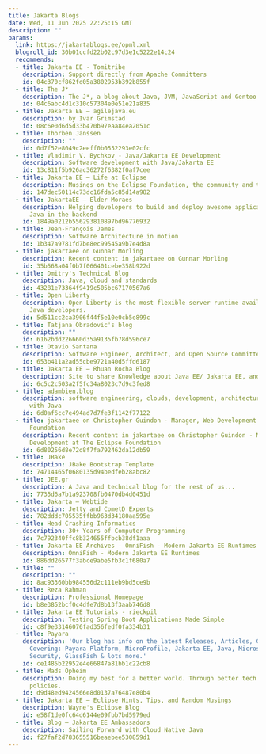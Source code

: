 ```yaml
---
title: Jakarta Blogs
date: Wed, 11 Jun 2025 22:25:15 GMT
description: ""
params:
  link: https://jakartablogs.ee/opml.xml
  blogroll_id: 30b01ccfd22b02c97d3e1c5222e14c24
  recommends:
  - title: Jakarta EE - Tomitribe
    description: Support directly from Apache Committers
    id: 04c370cf862fd05a3802953b392b855f
  - title: The J*
    description: The J*, a blog about Java, JVM, JavaScript and Gentoo Linux
    id: 04c6abc4d1c310c57304e0e51e21a835
  - title: Jakarta EE – agilejava.eu
    description: by Ivar Grimstad
    id: 08c6e0d6d5d33b470b97eaa84ea2051c
  - title: Thorben Janssen
    description: ""
    id: 0d7f52e8049c2eeff0b0552293e02cfc
  - title: Vladimir V. Bychkov - Java/Jakarta EE Development
    description: Software development with Java/Jakarta EE
    id: 13c811f5b926ac36272f6382f0af7cee
  - title: Jakarta EE – Life at Eclipse
    description: Musings on the Eclipse Foundation, the community and the ecosystem
    id: 147dec50114c73dc16fda5c85d14a982
  - title: JakartaEE – Elder Moraes
    description: Helping developers to build and deploy awesome applications using
      Java in the backend
    id: 1849a0212b556293810897bd96776932
  - title: Jean-François James
    description: Software Architecture in motion
    id: 1b347a9781fd7be8ec99545a9b7e4d8a
  - title: jakartaee on Gunnar Morling
    description: Recent content in jakartaee on Gunnar Morling
    id: 35b568a04f0b7f066401cebe358b922d
  - title: Dmitry's Technical Blog
    description: Java, cloud and standards
    id: 43281e73364f9419c505bc67170567a6
  - title: Open Liberty
    description: Open Liberty is the most flexible server runtime available to Earth’s
      Java developers.
    id: 5d511cc2ca3906f44f5e10e0cb5e899c
  - title: Tatjana Obradovic's blog
    description: ""
    id: 6162bdd226660d35a9135fb78d596ce7
  - title: Otavio Santana
    description: Software Engineer, Architect, and Open Source Committer
    id: 653b411a2ad55cbe9721a40d5ffd6187
  - title: Jakarta EE – Rhuan Rocha Blog
    description: Site to share Knowledge about Java EE/ Jakarta EE, and Apache Camel.
    id: 6c5c2c503a2f5fc34a8023c7d9c3fed8
  - title: adambien.blog
    description: software engineering, clouds, development, architectures, and fun
      with Java
    id: 6d0af6cc7e494ad7d7fe3f1142f77122
  - title: jakartaee on Christopher Guindon - Manager, Web Development at The Eclipse
      Foundation
    description: Recent content in jakartaee on Christopher Guindon - Manager, Web
      Development at The Eclipse Foundation
    id: 6d80256d8e72d8f7fa792462da12db59
  - title: JBake
    description: JBake Bootstrap Template
    id: 74714465f0680135d94bedfeb28abc82
  - title: JEE.gr
    description: A Java and technical blog for the rest of us...
    id: 7735d6a7b1a923708fb0470db4d0451d
  - title: Jakarta – Webtide
    description: Jetty and CometD Experts
    id: 782dddc705535ffbb963d34180aa595e
  - title: Head Crashing Informatics
    description: 30+ Years of Computer Programming
    id: 7c792340ffc8b324655ffbcb38df1aaa
  - title: Jakarta EE Archives - OmniFish - Modern Jakarta EE Runtimes
    description: OmniFish - Modern Jakarta EE Runtimes
    id: 886dd26577f3abce9abe5fb3c1f680a7
  - title: ""
    description: ""
    id: 8ac93360bb984556d2c111eb9bd5ce9b
  - title: Reza Rahman
    description: Professional Homepage
    id: b8e3852bcf0c4dfe7d8b13f3aab746d8
  - title: Jakarta EE Tutorials - rieckpil
    description: Testing Spring Boot Applications Made Simple
    id: c8f9e33146076fad356fedf0fa334b31
  - title: Payara
    description: 'Our blog has info on the latest Releases, Articles, Guides & News.
      Covering: Payara Platform, MicroProfile, Jakarta EE, Java, Microservices, Cloud,
      Security, GlassFish & lots more.'
    id: ce1485b22952e4e66847a81bb1c22cb8
  - title: Mads Opheim
    description: Doing my best for a better world. Through better tech and better
      policies.
    id: d9d48ed9424566e8d0137a76487e80b4
  - title: Jakarta EE – Eclipse Hints, Tips, and Random Musings
    description: Wayne's Eclipse Blog
    id: e58f1de0fc64d6144e09fbb7bd5979ed
  - title: Blog – Jakarta EE Ambassadors
    description: Sailing Forward with Cloud Native Java
    id: f27faf2d783655516beaebee530859d1
---
```


